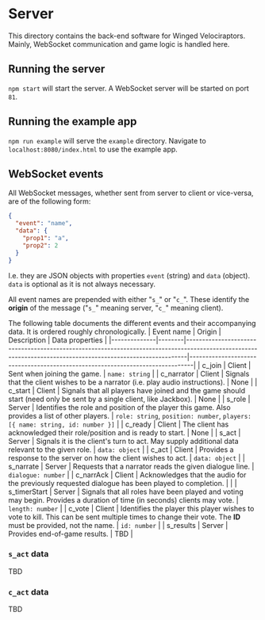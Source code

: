 # Server

This directory contains the back-end software for Winged Velociraptors. Mainly, WebSocket communication and game logic is handled here.

## Running the server
`npm start` will start the server. A WebSocket server will be started on port `81`.

## Running the example app
`npm run example` will serve the `example` directory. Navigate to `localhost:8080/index.html` to use the example app.

## WebSocket events
All WebSocket messages, whether sent from server to client or vice-versa, are of the following form:
```json
{
  "event": "name",
  "data": {
    "prop1": "a",
    "prop2": 2
  }
}
```
I.e. they are JSON objects with properties `event` (string) and `data` (object). `data` is optional as it is not always necessary.

All event names are prepended with either "`s_`" or "`c_`". These identify the **origin** of the message ("`s_`" meaning server, "`c_`" meaning client).

The following table documents the different events and their accompanying data. It is ordered roughly chronologically.
| Event name   | Origin | Description                                                                                                                                                | Data properties                                                               |
|--------------|--------|------------------------------------------------------------------------------------------------------------------------------------------------------------|-------------------------------------------------------------------------------|
| c_join       | Client | Sent when joining the game.                                                                                                                                | `name: string`                                                                |
| c_narrator   | Client | Signals that the client wishes to be a narrator (i.e. play audio instructions).                                                                            | None                                                                          |
| c_start      | Client | Signals that all players have joined and the game should start (need only be sent by a single client, like Jackbox).                                       | None                                                                          |
| s_role       | Server | Identifies the role and position of the player this game. Also provides a list of other players.                                                           | `role: string`, `position: number`, `players: [{ name: string, id: number }]` |
| c_ready      | Client | The client has acknowledged their role/position and is ready to start.                                                                                     | None                                                                          |
| s_act        | Server | Signals it is the client's turn to act. May supply additional data relevant to the given role.                                                             | `data: object`                                                                |
| c_act        | Client | Provides a response to the server on how the client wishes to act.                                                                                         | `data: object`                                                                |
| s_narrate    | Server | Requests that a narrator reads the given dialogue line.                                                                                                    | `dialogue: number`                                                            |
| c_narrAck    | Client | Acknowledges that the audio for the previously requested dialogue has been played to completion.                                                           |                                                                               |
| s_timerStart | Server | Signals that all roles have been played and voting may begin. Provides a duration of time (in seconds) clients may vote.                                   | `length: number`                                                              |
| c_vote       | Client | Identifies the player this player wishes to vote to kill. This can be sent multiple times to change their vote. The **ID** must be provided, not the name. | `id: number`                                                                  |
| s_results    | Server | Provides end-of-game results.                                                                                                                              | TBD                                                                           |

### `s_act` data
TBD

### `c_act` data
TBD
